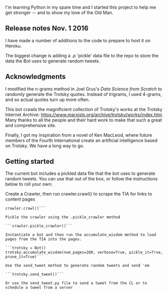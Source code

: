 I'm learning Python in my spare time and I started this project to help me get 
stronger -- and to show my love of the Old Man. 

## Release notes Nov. 1 2016

I have made a number of additions to the code to prepare to host it on Heroku. 

The biggest change is adding a .p 'pickle' data file to the repo to store the data the Bot uses to generate random tweets. 

## Acknowledgments
I modified the n-grams method in Joel Grus's _Data Science from Scratch_ to 
randomly generate the Trotsky quotes. Instead of trigrams, I used 4-grams, and
so actual quotes turn up more often. 

This bot crawls the magnificient collection of Trotsky's works at the 
Trotsky Internet Archive: https://www.marxists.org/archive/trotsky/works/index.htm. Many thanks to all the people and their hard work to make that such a 
great and comprehensive site. 

Finally, I got my inspiration from a novel of Ken MacLeod, where future members
of the Fourth International create an artificial intelligence based on 
Trotsky. We have a long way to go.

## Getting started

The current bot includes a pickled data file that the bot uses to generate random tweets. You can use that out of the box, or follow the instructions below to roll your own:

Create a Crawler, then run crawler.crawl() to scrape the TIA for links to content pages

```crawler = Crawler()
crawler.crawl()```

Pickle the crawler using the .pickle_crawler method

```crawler.pickle_crawler()```

Instantiate a bot and then run the accumulate_wisdom method to load pages from the TIA into the pages. 

```trotsky = Bot()
trotsky.accumulate_wisdom(num_pages=200, verbose=True, pickle_it=True, prune_it=True)```

Use the send_tweet method to generate random tweets and send 'em

```trotsky.send_tweet()```

Or use the send_tweet.py file to send a tweet from the CL or to schedule a tweet from a server 
